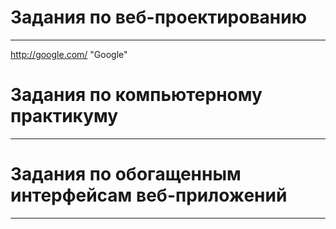 # Задания по веб-проектированию
*****
http://google.com/        "Google"


# Задания по компьютерному практикуму
*****



# Задания по обогащенным интерфейсам веб-приложений
*****


